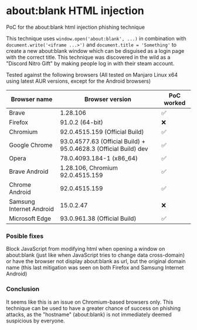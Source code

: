 # about:blank HTML injection
PoC for the about:blank html injection phishing technique

This technique uses `window.open('about:blank', ...)` in combination with `document.write('<iframe ...>')` and `document.title = 'Something'` to create a new about:blank window which can be disguised as a login page with the correct title. This technique was discovered in the wild as a "Discord Nitro Gift" by making people log in with their steam account.

Tested against the following browsers (All tested on Manjaro Linux x64 using latest AUR versions, except for the Android browsers)

| Browser name             	| Browser version                                                  	| PoC worked 	|
|--------------------------	|------------------------------------------------------------------	|------------	|
| Brave                    	| 1.28.106                                                         	| ✅          	|
| Firefox                  	| 91.0.2 (64-bit)                                                  	| ❌          	|
| Chromium                 	| 92.0.4515.159 (Official Build)                                   	| ✅          	|
| Google Chrome            	| 93.0.4577.63 (Official Build) + 95.0.4628.3 (Official Build) dev 	| ✅          	|
| Opera                    	| 78.0.4093.184-1 (x86_64)                                         	| ✅          	|
| Brave Android            	| 1.28.106, Chromium 92.0.4515.159                                 	| ✅          	|
| Chrome Android           	| 92.0.4515.159                                                    	| ✅          	|
| Samsung Internet Android 	| 15.0.2.47                                                        	| ❌          	|
| Microsoft Edge           	| 93.0.961.38 (Official Build)                                     	| ✅          	|

### Posible fixes
Block JavaScript from modifying html when opening a window on about:blank (just like when JavaScript tries to change data cross-domain) or have the browser not display about:blank as url, but the original domain name (this last mitigation was seen on both Firefox and Samsung Internet Android)

### Conclusion
It seems like this is an issue on Chromium-based browsers only. This technique can be used to have a greater chance of success on phishing attacks, as the "hostname" (about:blank) is not immediately deemed suspicious by everyone.
